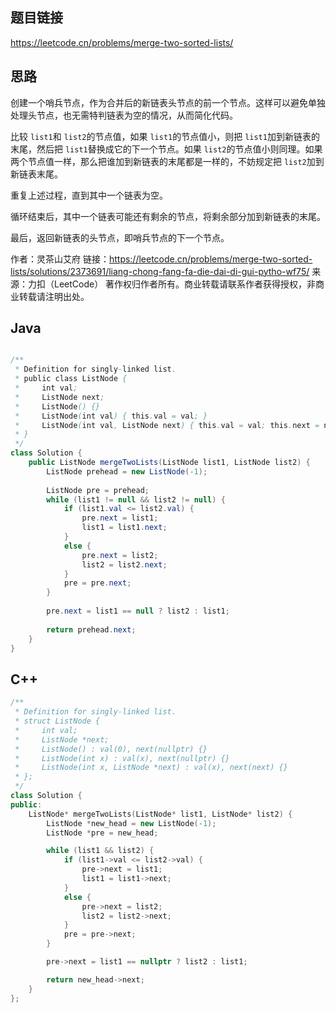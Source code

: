 ## 题目链接

https://leetcode.cn/problems/merge-two-sorted-lists/

## 思路

创建一个哨兵节点，作为合并后的新链表头节点的前一个节点。这样可以避免单独处理头节点，也无需特判链表为空的情况，从而简化代码。

比较 ``list1``和 ``list2``的节点值，如果 ``list1``的节点值小，则把 ``list1``加到新链表的末尾，然后把 ``list1``替换成它的下一个节点。如果 ``list2``的节点值小则同理。如果两个节点值一样，那么把谁加到新链表的末尾都是一样的，不妨规定把 ``list2``加到新链表末尾。

重复上述过程，直到其中一个链表为空。

循环结束后，其中一个链表可能还有剩余的节点，将剩余部分加到新链表的末尾。

最后，返回新链表的头节点，即哨兵节点的下一个节点。

作者：灵茶山艾府
链接：https://leetcode.cn/problems/merge-two-sorted-lists/solutions/2373691/liang-chong-fang-fa-die-dai-di-gui-pytho-wf75/
来源：力扣（LeetCode）
著作权归作者所有。商业转载请联系作者获得授权，非商业转载请注明出处。

## Java

```java

/**
 * Definition for singly-linked list.
 * public class ListNode {
 *     int val;
 *     ListNode next;
 *     ListNode() {}
 *     ListNode(int val) { this.val = val; }
 *     ListNode(int val, ListNode next) { this.val = val; this.next = next; }
 * }
 */
class Solution {
    public ListNode mergeTwoLists(ListNode list1, ListNode list2) {
    	ListNode prehead = new ListNode(-1);
    	
    	ListNode pre = prehead;
        while (list1 != null && list2 != null) {
        	if (list1.val <= list2.val) {
        		pre.next = list1;
        		list1 = list1.next;
        	}
        	else {
				pre.next = list2;
				list2 = list2.next;
			}
        	pre = pre.next;
        }
        
        pre.next = list1 == null ? list2 : list1;
        
        return prehead.next;
    }
}
```

## C++

```C++
/**
 * Definition for singly-linked list.
 * struct ListNode {
 *     int val;
 *     ListNode *next;
 *     ListNode() : val(0), next(nullptr) {}
 *     ListNode(int x) : val(x), next(nullptr) {}
 *     ListNode(int x, ListNode *next) : val(x), next(next) {}
 * };
 */
class Solution {
public:
    ListNode* mergeTwoLists(ListNode* list1, ListNode* list2) {
        ListNode *new_head = new ListNode(-1);
        ListNode *pre = new_head;

        while (list1 && list2) {
            if (list1->val <= list2->val) {
                pre->next = list1;
                list1 = list1->next;
            }
            else {
                pre->next = list2;
                list2 = list2->next;
            }
            pre = pre->next;
        }

        pre->next = list1 == nullptr ? list2 : list1;

        return new_head->next;
    }
};
```
